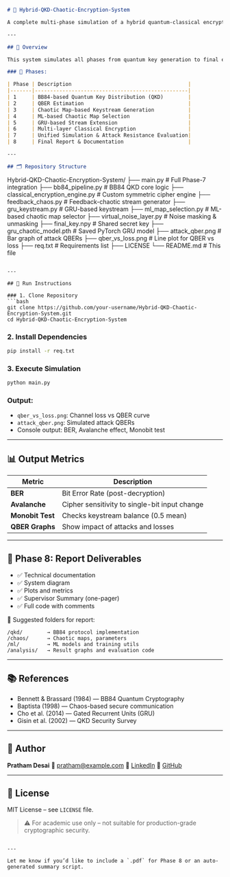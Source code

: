 ```markdown
# 🔐 Hybrid-QKD-Chaotic-Encryption-System

A complete multi-phase simulation of a hybrid quantum-classical encryption pipeline. This project integrates Quantum Key Distribution (QKD) with chaotic maps, machine learning, GRU-based keystream generation, and classical cryptographic techniques.

---

## 📌 Overview

This system simulates all phases from quantum key generation to final encrypted communication.

### 🧩 Phases:

| Phase | Description                                      |
|-------|--------------------------------------------------|
| 1     | BB84-based Quantum Key Distribution (QKD)        |
| 2     | QBER Estimation                                  |
| 3     | Chaotic Map-based Keystream Generation           |
| 4     | ML-based Chaotic Map Selection                   |
| 5     | GRU-based Stream Extension                       |
| 6     | Multi-layer Classical Encryption                 |
| 7     | Unified Simulation & Attack Resistance Evaluation|
| 8     | Final Report & Documentation                     |

---

## 🗂️ Repository Structure

```

Hybrid-QKD-Chaotic-Encryption-System/
├── main.py                          # Full Phase-7 integration
├── bb84\_pipeline.py                # BB84 QKD core logic
├── classical\_encryption\_engine.py  # Custom symmetric cipher engine
├── feedback\_chaos.py               # Feedback-chaotic stream generator
├── gru\_keystream.py                # GRU-based keystream
├── ml\_map\_selection.py             # ML-based chaotic map selector
├── virtual\_noise\_layer.py          # Noise masking & unmasking
├── final\_key.npy                   # Shared secret key
├── gru\_chaotic\_model.pth           # Saved PyTorch GRU model
├── attack\_qber.png                 # Bar graph of attack QBERs
├── qber\_vs\_loss.png                # Line plot for QBER vs loss
├── req.txt                         # Requirements list
├── LICENSE
└── README.md                       # This file

````

---

## 🚀 Run Instructions

### 1. Clone Repository
```bash
git clone https://github.com/your-username/Hybrid-QKD-Chaotic-Encryption-System.git
cd Hybrid-QKD-Chaotic-Encryption-System
````

### 2. Install Dependencies

```bash
pip install -r req.txt
```

### 3. Execute Simulation

```bash
python main.py
```

### Output:

* `qber_vs_loss.png`: Channel loss vs QBER curve
* `attack_qber.png`: Simulated attack QBERs
* Console output: BER, Avalanche effect, Monobit test

---

## 📊 Output Metrics

| Metric           | Description                                   |
| ---------------- | --------------------------------------------- |
| **BER**          | Bit Error Rate (post-decryption)              |
| **Avalanche**    | Cipher sensitivity to single-bit input change |
| **Monobit Test** | Checks keystream balance (0.5 mean)           |
| **QBER Graphs**  | Show impact of attacks and losses             |

---

## 📒 Phase 8: Report Deliverables

* ✅ Technical documentation
* ✅ System diagram
* ✅ Plots and metrics
* ✅ Supervisor Summary (one-pager)
* ✅ Full code with comments

📁 Suggested folders for report:

```
/qkd/        → BB84 protocol implementation  
/chaos/      → Chaotic maps, parameters  
/ml/         → ML models and training utils  
/analysis/   → Result graphs and evaluation code  
```

---

## 📚 References

* Bennett & Brassard (1984) — BB84 Quantum Cryptography
* Baptista (1998) — Chaos-based secure communication
* Cho et al. (2014) — Gated Recurrent Units (GRU)
* Gisin et al. (2002) — QKD Security Survey

---

## 👤 Author

**Pratham Desai**
📧 [pratham@example.com](mailto:pratham@example.com)
🔗 [LinkedIn](https://linkedin.com/in/your-profile)
🔗 [GitHub](https://github.com/your-username)

---

## 📜 License

MIT License – see `LICENSE` file.

> ⚠️ For academic use only – not suitable for production-grade cryptographic security.

```

---

Let me know if you’d like to include a `.pdf` for Phase 8 or an auto-generated summary script.
```
